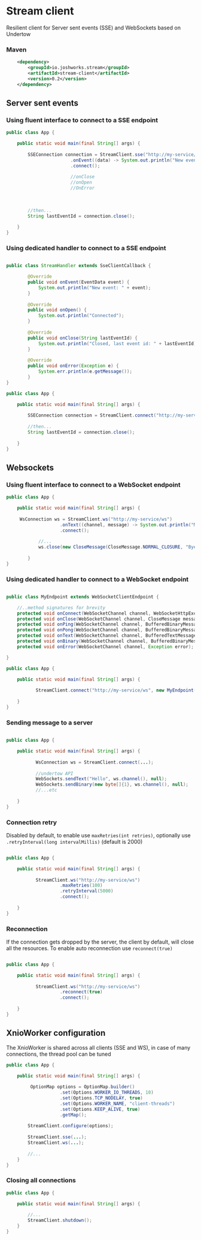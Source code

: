 # Stream client
Resilient client for Server sent events (SSE) and WebSockets based on Undertow


### Maven

```xml
    <dependency>
        <groupId>io.joshworks.stream</groupId>
        <artifactId>stream-client</artifactId>
        <version>0.2</version>
    </dependency>
```


## Server sent events ##

### Using fluent interface to connect to a SSE endpoint
```java
public class App {

    public static void main(final String[] args) {
      
        SSEConnection connection = StreamClient.sse("http://my-service/sse")
                        .onEvent((data) -> System.out.println("New event: " + data))
                        .connect();
                        
                        //onClose
                        //onOpen
                        //OnError
                        
        
        
        //then...
        String lastEventId = connection.close();
        
    }
}
```

### Using dedicated handler to connect to a SSE endpoint
```java

public class StreamHandler extends SseClientCallback {

        @Override
        public void onEvent(EventData event) {
            System.out.println("New event: " + event);
        }
    
        @Override
        public void onOpen() {
            System.out.println("Connected");
        }
    
        @Override
        public void onClose(String lastEventId) {
            System.out.println("Closed, last event id: " + lastEventId);
        }
    
        @Override
        public void onError(Exception e) {
            System.err.println(e.getMessage());
        }
}

public class App {

    public static void main(final String[] args) {
      
        SSEConnection connection = StreamClient.connect("http://my-service/sse", new StreamHandler());
                             
        //then...
        String lastEventId = connection.close();
        
    }
}
```

## Websockets ##

### Using fluent interface to connect to a WebSocket endpoint
```java
public class App {

    public static void main(final String[] args) {
        
     WsConnection ws = StreamClient.ws("http://my-service/ws")
                    .onText((channel, message) -> System.out.println("Message received: " + message))
                    .connect();
    
            //...
            ws.close(new CloseMessage(CloseMessage.NORMAL_CLOSURE, "Bye"));
    
        }
}
```

### Using dedicated handler to connect to a WebSocket endpoint
```java

public class MyEndpoint extends WebSocketClientEndpoint {

    //..method signatures for brevity
    protected void onConnect(WebSocketChannel channel, WebSocketHttpExchange exchange);
    protected void onClose(WebSocketChannel channel, CloseMessage message) ;
    protected void onPing(WebSocketChannel channel, BufferedBinaryMessage message);
    protected void onPong(WebSocketChannel channel, BufferedBinaryMessage message);
    protected void onText(WebSocketChannel channel, BufferedTextMessage message);
    protected void onBinary(WebSocketChannel channel, BufferedBinaryMessage message);
    protected void onError(WebSocketChannel channel, Exception error);

}

public class App {

    public static void main(final String[] args) {
    
           StreamClient.connect("http://my-service/ws", new MyEndpoint());
    
    }
}
```

### Sending message to a server
```java

public class App {

    public static void main(final String[] args) {
    
           WsConnection ws = StreamClient.connect(...);
           
           //undertow API
           WebSockets.sendText("Hello", ws.channel(), null);
           WebSockets.sendBinary(new byte[]{1}, ws.channel(), null);
           //...etc
    
    }
}
```

### Connection retry
Disabled by default, to enable use `maxRetries(int retries)`, optionally use `.retryInterval(long intervalMillis)` (default is 2000) 
```java

public class App {

    public static void main(final String[] args) {
    
           StreamClient.ws("http://my-service/ws")
                    .maxRetries(100)
                    .retryInterval(5000)
                    .connect();
    
    }
}
```

### Reconnection
If the connection gets dropped by the server, the client by default, will close all the resources.
To enable auto reconnection use `reconnect(true)`
```java

public class App {

    public static void main(final String[] args) {
    
           StreamClient.ws("http://my-service/ws")
                    .reconnect(true)
                    .connect();
    
    }
}
```

## XnioWorker configuration ##
The XnioWorker is shared across all clients (SSE and WS), in case of many connections, the thread pool can be tuned

```java
public class App {

    public static void main(final String[] args) {
      
         OptionMap options = OptionMap.builder()
                    .set(Options.WORKER_IO_THREADS, 10)
                    .set(Options.TCP_NODELAY, true)
                    .set(Options.WORKER_NAME, "client-threads")
                    .set(Options.KEEP_ALIVE, true)
                    .getMap();
        
        StreamClient.configure(options);
        
        StreamClient.sse(...);
        StreamClient.ws(...);
        
        //...
    }
}
```

### Closing all connections ###

```java
public class App {

    public static void main(final String[] args) {
     
        //...
        StreamClient.shutdown();
    }
}
```